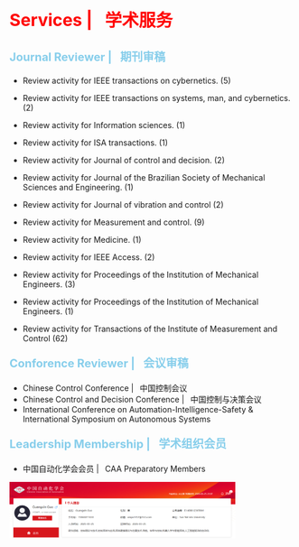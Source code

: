 
**<p style="color: red; font-size: 30px"> Services  |&ensp;  学术服务 </p>**
**<p style="color: skyblue; font-size: 20px">Journal Reviewer |&ensp;  期刊审稿 </p>**
- Review activity for IEEE transactions on cybernetics. (5)

- Review activity for IEEE transactions on systems, man, and cybernetics. (2)
- Review activity for Information sciences. (1)
- Review activity for ISA transactions. (1)
- Review activity for Journal of control and decision. (2)
- Review activity for Journal of the Brazilian Society of Mechanical Sciences and Engineering. (1)
- Review activity for Journal of vibration and control (2)
- Review activity for Measurement and control. (9)
- Review activity for Medicine. (1)
- Review activity for IEEE Access. (2)
- Review activity for Proceedings of the Institution of Mechanical Engineers. (3)
- Review activity for Proceedings of the Institution of Mechanical Engineers. (1)
- Review activity for Transactions of the Institute of Measurement and Control (62) 

**<p style="color: skyblue; font-size: 20px">Conforence Reviewer |&ensp;  会议审稿 </p>**
- Chinese Control Conference |&ensp; 中国控制会议
- Chinese Control and Decision Conference |&ensp;  中国控制与决策会议
- International Conference on Automation-Intelligence-Safety & International Symposium on Autonomous Systems 

**<p style="color: skyblue; font-size: 20px"> Leadership Membership  |&ensp;  学术组织会员 </p>**
- 中国自动化学会会员 |&ensp; CAA Preparatory Members

<img src="..\static\assets\img\caa.png" alt="caa" width="400" height="100">
